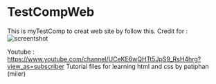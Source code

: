 # TestCompWeb

This is myTestComp to creat web site by follow this. 
Credit for :
![screentshot](https://image.prntscr.com/image/KON1l7XoQL_RKpFuhWxYlQ.png)

Youtube : https://www.youtube.com/channel/UCeKE6wQHTt5JpS9_RsH4hrg?view_as=subscriber
Tutorial files for learning html and css by patiphan (miler)
